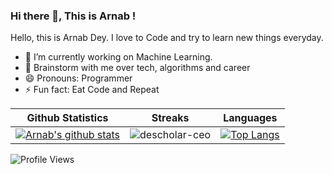 
### Hi there 👋, This is Arnab !

Hello, this is Arnab Dey. I love to Code and try to learn new things everyday.

- 🔭 I’m currently working on Machine Learning.
- 💬 Brainstorm with me over tech, algorithms and career
- 😄 Pronouns: Programmer
- ⚡ Fun fact: Eat Code and Repeat

|Github Statistics|Streaks|Languages|
|-|-|-|
|[![Arnab's github stats](https://github-readme-stats.vercel.app/api?username=arnab132&show_icons=true&theme=dark&hide_title=true)](https://github.com/arnab132)|![descholar-ceo](https://github-readme-streak-stats.herokuapp.com/?user=arnab132&theme=dark)|[![Top Langs](https://github-readme-stats.vercel.app/api/top-langs/?username=arnab132&show_icons=true&theme=dark&layout=compact&hide_title=true)](https://github.com/arnab132)

![Profile Views](https://komarev.com/ghpvc/?username=arnab132&style=plastic&color=yellow)
